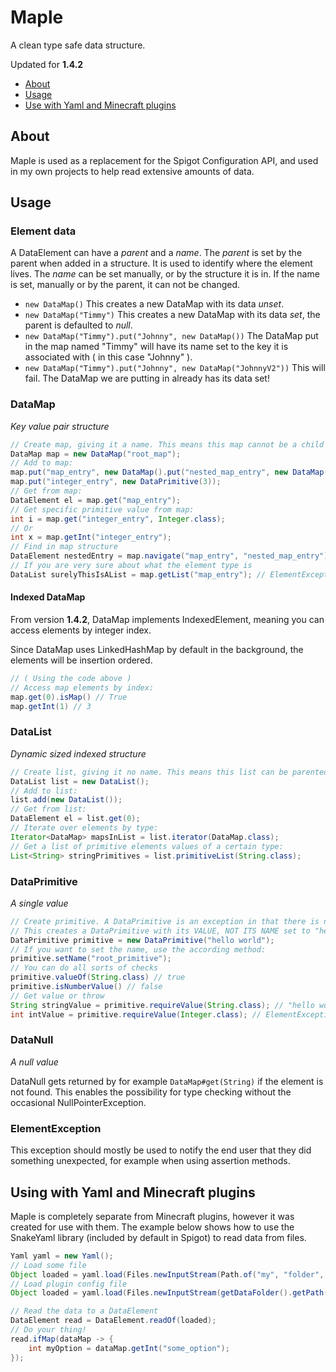 # Maple

A clean type safe data structure.

Updated for **1.4.2**

- [About](#about)
- [Usage](#usage)
- [Use with Yaml and Minecraft plugins](#using-with-yaml-and-minecraft-plugins)

## About

Maple is used as a replacement for the Spigot Configuration API, and used in my own projects to help read extensive
amounts of data.

## Usage

### Element data

A DataElement can have a *parent* and a *name*.
The *parent* is set by the parent when added in a structure. It is used to identify where the element lives.
The *name* can be set manually, or by the structure it is in. If the name is set, manually or by the parent, it can not
be changed.

- `new DataMap()` This creates a new DataMap with its data *unset*.
- `new DataMap("Timmy")` This creates a new DataMap with its data *set*, the parent is defaulted to *null*.
- `new DataMap("Timmy").put("Johnny", new DataMap())` The DataMap put in the map named "Timmy" will have its name set to
  the key it is associated with ( in this case "Johnny" ).
- `new DataMap("Timmy").put("Johnny", new DataMap("JohnnyV2"))` This will fail. The DataMap we are putting in already
  has its data set!

### DataMap

*Key value pair structure*

```java
// Create map, giving it a name. This means this map cannot be a child anymore, as its data is set.
DataMap map = new DataMap("root_map");
// Add to map:
map.put("map_entry", new DataMap().put("nested_map_entry", new DataMap()));
map.put("integer_entry", new DataPrimitive(3));
// Get from map:
DataElement el = map.get("map_entry");
// Get specific primitive value from map:
int i = map.get("integer_entry", Integer.class);
// Or
int x = map.getInt("integer_entry");
// Find in map structure
DataElement nestedEntry = map.navigate("map_entry", "nested_map_entry");
// If you are very sure about what the element type is
DataList surelyThisIsAList = map.getList("map_entry"); // ElementException!!
```

#### Indexed DataMap

From version **1.4.2**, DataMap implements IndexedElement, meaning you can access elements by integer index.

Since DataMap uses LinkedHashMap by default in the background, the elements will be insertion ordered.

```java
// ( Using the code above )
// Access map elements by index:
map.get(0).isMap() // True
map.getInt(1) // 3
```

### DataList

*Dynamic sized indexed structure*

```java
// Create list, giving it no name. This means this list can be parented.
DataList list = new DataList();
// Add to list:
list.add(new DataList());
// Get from list:
DataElement el = list.get(0);
// Iterate over elements by type:
Iterator<DataMap> mapsInList = list.iterator(DataMap.class);
// Get a list of primitive elements values of a certain type:
List<String> stringPrimitives = list.primitiveList(String.class);
```

### DataPrimitive

*A single value*

```java
// Create primitive. A DataPrimitive is an exception in that there is no constructor with name parameter.
// This creates a DataPrimitive with its VALUE, NOT ITS NAME set to "hello world"
DataPrimitive primitive = new DataPrimitive("hello world");
// If you want to set the name, use the according method:
primitive.setName("root_primitive");
// You can do all sorts of checks
primitive.valueOf(String.class) // true
primitive.isNumberValue() // false
// Get value or throw
String stringValue = primitive.requireValue(String.class); // "hello world"
int intValue = primitive.requireValue(Integer.class); // ElementException with appropriate message.
```

### DataNull

*A null value*

DataNull gets returned by for example `DataMap#get(String)` if the element is not found. This enables the possibility
for type checking without the occasional NullPointerException.

### ElementException

This exception should mostly be used to notify the end user that they did something unexpected, for example when using
assertion methods.

## Using with Yaml and Minecraft plugins

Maple is completely separate from Minecraft plugins, however it was created for use with them. The example below shows
how
to use the SnakeYaml library (included by default in Spigot) to read data from files.

```java
Yaml yaml = new Yaml();
// Load some file
Object loaded = yaml.load(Files.newInputStream(Path.of("my", "folder", "structure", "file.yaml")));
// Load plugin config file
Object loaded = yaml.load(Files.newInputStream(getDataFolder().getPath().resolve("mypluginname.yml")));

// Read the data to a DataElement
DataElement read = DataElement.readOf(loaded);
// Do your thing!
read.ifMap(dataMap -> {
    int myOption = dataMap.getInt("some_option");
});
```